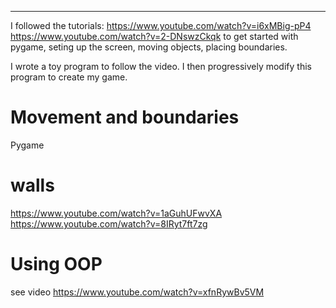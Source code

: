 ---


I followed the tutorials:
https://www.youtube.com/watch?v=i6xMBig-pP4
https://www.youtube.com/watch?v=2-DNswzCkqk 
to get started with pygame, seting up the screen, 
moving objects, placing boundaries.

I wrote a toy program to follow the video.
I then progressively modify this program to create my game.

# Movement and boundaries
Pygame  

# walls
https://www.youtube.com/watch?v=1aGuhUFwvXA
https://www.youtube.com/watch?v=8IRyt7ft7zg


# Using OOP 
see video 
https://www.youtube.com/watch?v=xfnRywBv5VM